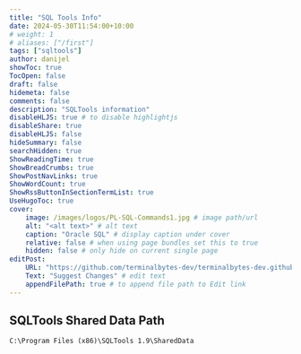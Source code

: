 ```yaml
---
title: "SQL Tools Info"
date: 2024-05-30T11:54:00+10:00
# weight: 1
# aliases: ["/first"]
tags: ["sqltools"]
author: danijel
showToc: true
TocOpen: false
draft: false
hidemeta: false
comments: false
description: "SQLTools information"
disableHLJS: true # to disable highlightjs
disableShare: true
disableHLJS: false
hideSummary: false
searchHidden: true
ShowReadingTime: true
ShowBreadCrumbs: true
ShowPostNavLinks: true
ShowWordCount: true
ShowRssButtonInSectionTermList: true
UseHugoToc: true
cover:
    image: /images/logos/PL-SQL-Commands1.jpg # image path/url
    alt: "<alt text>" # alt text
    caption: "Oracle SQL" # display caption under cover
    relative: false # when using page bundles set this to true
    hidden: false # only hide on current single page
editPost:
    URL: "https://github.com/terminalbytes-dev/terminalbytes-dev.github.io/tree/main/content"
    Text: "Suggest Changes" # edit text
    appendFilePath: true # to append file path to Edit link
---
```


## SQLTools Shared Data Path

```
C:\Program Files (x86)\SQLTools 1.9\SharedData
```
